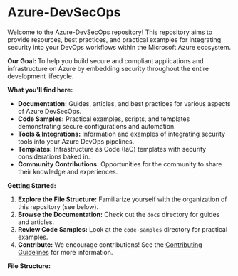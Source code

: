 # Azure-DevSecOps

Welcome to the Azure-DevSecOps repository! This repository aims to provide resources, best practices, and practical examples for integrating security into your DevOps workflows within the Microsoft Azure ecosystem.

**Our Goal:** To help you build secure and compliant applications and infrastructure on Azure by embedding security throughout the entire development lifecycle.

**What you'll find here:**

* **Documentation:** Guides, articles, and best practices for various aspects of Azure DevSecOps.
* **Code Samples:** Practical examples, scripts, and templates demonstrating secure configurations and automation.
* **Tools & Integrations:** Information and examples of integrating security tools into your Azure DevOps pipelines.
* **Templates:** Infrastructure as Code (IaC) templates with security considerations baked in.
* **Community Contributions:** Opportunities for the community to share their knowledge and experiences.

**Getting Started:**

1.  **Explore the File Structure:** Familiarize yourself with the organization of this repository (see below).
2.  **Browse the Documentation:** Check out the `docs` directory for guides and articles.
3.  **Review Code Samples:** Look at the `code-samples` directory for practical examples.
4.  **Contribute:** We encourage contributions! See the [Contributing Guidelines](CONTRIBUTING.md) for more information.

**File Structure:**
